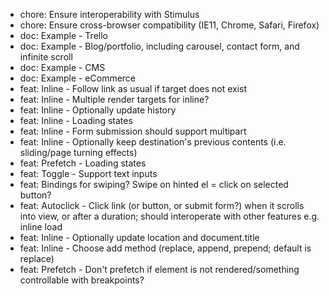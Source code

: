 - chore: Ensure interoperability with Stimulus
- chore: Ensure cross-browser compatibility (IE11, Chrome, Safari, Firefox)
- doc: Example - Trello
- doc: Example - Blog/portfolio, including carousel, contact form, and infinite scroll
- doc: Example - CMS
- doc: Example - eCommerce
- feat: Inline - Follow link as usual if target does not exist
- feat: Inline - Multiple render targets for inline?
- feat: Inline - Optionally update history
- feat: Inline - Loading states
- feat: Inline - Form submission should support multipart
- feat: Inline - Optionally keep destination's previous contents (i.e. sliding/page turning effects)
- feat: Prefetch - Loading states
- feat: Toggle - Support text inputs
- feat: Bindings for swiping? Swipe on hinted el = click on selected button?
- feat: Autoclick - Click link (or button, or submit form?) when it scrolls into view, or after a duration; should interoperate with other features e.g. inline load
- feat: Inline - Optionally update location and document.title
- feat: Inline - Choose add method (replace, append, prepend; default is replace)
- feat: Prefetch - Don't prefetch if element is not rendered/something controllable with breakpoints?
